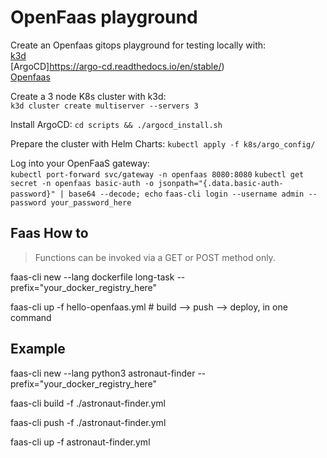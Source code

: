 # OpenFaas playground

Create an Openfaas gitops playground for testing locally with:  
[k3d](https://k3d.io/)  
[ArgoCD]https://argo-cd.readthedocs.io/en/stable/)  
[Openfaas](https://www.openfaas.com/)

Create a 3 node K8s cluster with k3d:  
`k3d cluster create multiserver --servers 3`

Install ArgoCD:
`cd scripts && ./argocd_install.sh`

Prepare the cluster with Helm Charts:
`kubectl apply -f k8s/argo_config/`

Log into your OpenFaaS gateway:  
`kubectl port-forward svc/gateway -n openfaas 8080:8080`
`kubectl get secret -n openfaas basic-auth -o jsonpath="{.data.basic-auth-password}" | base64 --decode; echo`
`faas-cli login --username admin --password your_password_here`

## Faas How to

> Functions can be invoked via a GET or POST method only.

faas-cli new --lang dockerfile long-task --prefix="your_docker_registry_here"

faas-cli up -f hello-openfaas.yml # build --> push --> deploy, in one command

## Example

faas-cli new --lang python3 astronaut-finder --prefix="your_docker_registry_here"

faas-cli build -f ./astronaut-finder.yml

faas-cli push -f ./astronaut-finder.yml

faas-cli up -f astronaut-finder.yml
